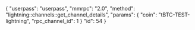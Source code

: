 {
    "userpass": "userpass",
    "mmrpc": "2.0",
    "method": "lightning::channels::get_channel_details",
    "params": {
        "coin": "tBTC-TEST-lightning",
        "rpc_channel_id": 1
    }
    "id": 54
}